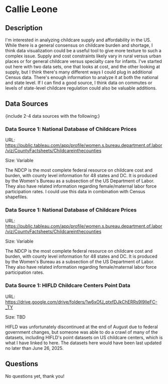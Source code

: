 # Callie Leone

## Description

I'm interested in analyzing childcare supply and affordability in the US. While 
there is a general consensus on childcare burden and shortage, I think data
visualization could be a useful tool to give more texture to such a complex issue.
Supply and cost constraints likely vary in rural versus urban places or for general
childcare versus specialty care for infants. I've started out here with two data
sets, one that looks at cost, and the other looking at supply, but I think there's 
many different ways I could plug in additional Census data. There's enough 
information to analyze it at both the national and state level. If I can find a
good source, I think data on commutes or levels of state-level childcare regulation
could also be valuable additions.

## Data Sources

{include 2-4 data sources with the following:}

### Data Source 1: National Database of Childcare Prices

URL: https://public.tableau.com/app/profile/women.s.bureau.department.of.labor/viz/CountyFactsheets/Childcareinthecounties

Size: Variable

The NDCP is the most complete federal resource on childcare cost and burden, with
county level information for 48 states and DC. It is produced by the Women's Bureau
as a subsection of the US Department of Labor. They also have related information
regarding female/maternal labor force participation rates. I could use this data
in combination with Census shapefiles.

### Data Source 1: National Database of Childcare Prices

URL: https://public.tableau.com/app/profile/women.s.bureau.department.of.labor/viz/CountyFactsheets/Childcareinthecounties

Size: Variable

The NDCP is the most complete federal resource on childcare cost and burden, with
county level information for 48 states and DC. It is produced by the Women's Bureau
as a subsection of the US Department of Labor. They also have related information
regarding female/maternal labor force participation rates.

### Data Source 1: HIFLD Childcare Centers Point Data

URL: https://drive.google.com/drive/folders/1w6xOfJ_ptxfDJkChERRs9l9lIeFC-_TY

Size: TBD

HIFLD was unfortunately discontinued at the end of August due to federal government
changes, but someone was able to do a crawl of many of the datasets, including
HIFLD's point datasets on US childcare centers, which is what I have linked to here. 
The datasets here would have been last updated no later than June 26, 2025. 

## Questions

No questions yet, thank you!